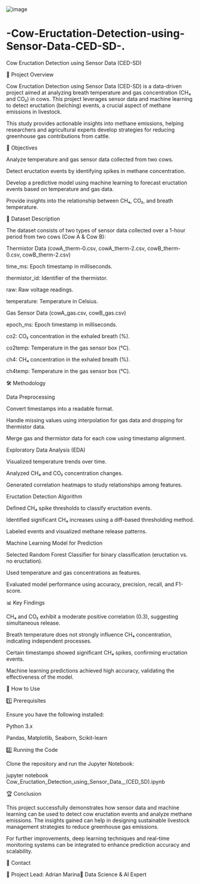 ![image](https://github.com/user-attachments/assets/48d7b286-beaa-47fc-b0c3-a973616fd5a5)



# -Cow-Eructation-Detection-using-Sensor-Data-CED-SD-.

Cow Eructation Detection using Sensor Data (CED-SD)

📌 Project Overview

Cow Eructation Detection using Sensor Data (CED-SD) is a data-driven project aimed at analyzing breath temperature and gas concentration (CH₄ and CO₂) in cows. This project leverages sensor data and machine learning to detect eructation (belching) events, a crucial aspect of methane emissions in livestock.

This study provides actionable insights into methane emissions, helping researchers and agricultural experts develop strategies for reducing greenhouse gas contributions from cattle.

🎯 Objectives

Analyze temperature and gas sensor data collected from two cows.

Detect eructation events by identifying spikes in methane concentration.

Develop a predictive model using machine learning to forecast eructation events based on temperature and gas data.

Provide insights into the relationship between CH₄, CO₂, and breath temperature.

📂 Dataset Description

The dataset consists of two types of sensor data collected over a 1-hour period from two cows (Cow A & Cow B):

Thermistor Data (cowA_therm-0.csv, cowA_therm-2.csv, cowB_therm-0.csv, cowB_therm-2.csv)

time_ms: Epoch timestamp in milliseconds.

thermistor_id: Identifier of the thermistor.

raw: Raw voltage readings.

temperature: Temperature in Celsius.

Gas Sensor Data (cowA_gas.csv, cowB_gas.csv)

epoch_ms: Epoch timestamp in milliseconds.

co2: CO₂ concentration in the exhaled breath (%).

co2temp: Temperature in the gas sensor box (°C).

ch4: CH₄ concentration in the exhaled breath (%).

ch4temp: Temperature in the gas sensor box (°C).

🛠️ Methodology

Data Preprocessing

Convert timestamps into a readable format.

Handle missing values using interpolation for gas data and dropping for thermistor data.

Merge gas and thermistor data for each cow using timestamp alignment.

Exploratory Data Analysis (EDA)

Visualized temperature trends over time.

Analyzed CH₄ and CO₂ concentration changes.

Generated correlation heatmaps to study relationships among features.

Eructation Detection Algorithm

Defined CH₄ spike thresholds to classify eructation events.

Identified significant CH₄ increases using a diff-based thresholding method.

Labeled events and visualized methane release patterns.

Machine Learning Model for Prediction

Selected Random Forest Classifier for binary classification (eructation vs. no eructation).

Used temperature and gas concentrations as features.

Evaluated model performance using accuracy, precision, recall, and F1-score.

📊 Key Findings

CH₄ and CO₂ exhibit a moderate positive correlation (0.3), suggesting simultaneous release.

Breath temperature does not strongly influence CH₄ concentration, indicating independent processes.

Certain timestamps showed significant CH₄ spikes, confirming eructation events.

Machine learning predictions achieved high accuracy, validating the effectiveness of the model.

🚀 How to Use

1️⃣ Prerequisites

Ensure you have the following installed:

Python 3.x

Pandas, Matplotlib, Seaborn, Scikit-learn

2️⃣ Running the Code

Clone the repository and run the Jupyter Notebook:

jupyter notebook Cow_Eructation_Detection_using_Sensor_Data__(CED_SD).ipynb

🏆 Conclusion

This project successfully demonstrates how sensor data and machine learning can be used to detect cow eructation events and analyze methane emissions. The insights gained can help in designing sustainable livestock management strategies to reduce greenhouse gas emissions.

For further improvements, deep learning techniques and real-time monitoring systems can be integrated to enhance prediction accuracy and scalability.

📩 Contact



🔗 Project Lead: Adrian Marina🔗 Data Science & AI Expert
